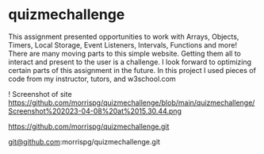 # quizmechallenge

This assignment presented opportunities to work with Arrays, Objects, Timers, Local Storage, Event Listeners, Intervals, Functions and more! There are many moving parts to this simple website. Getting them all to interact and present to the user is a challenge. I look forward to optimizing certain parts of this assignment in the future. In this project I used pieces of code from my instructor, tutors, and w3school.com

! Screenshot of site https://github.com/morrispg/quizmechallenge/blob/main/quizmechallenge/Screenshot%202023-04-08%20at%2015.30.44.png


https://github.com/morrispg/quizmechallenge.git

git@github.com:morrispg/quizmechallenge.git
